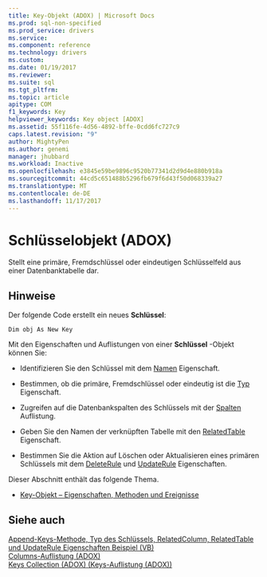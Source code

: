 ```yaml
---
title: Key-Objekt (ADOX) | Microsoft Docs
ms.prod: sql-non-specified
ms.prod_service: drivers
ms.service: 
ms.component: reference
ms.technology: drivers
ms.custom: 
ms.date: 01/19/2017
ms.reviewer: 
ms.suite: sql
ms.tgt_pltfrm: 
ms.topic: article
apitype: COM
f1_keywords: Key
helpviewer_keywords: Key object [ADOX]
ms.assetid: 55f116fe-4d56-4892-bffe-0cdd6fc727c9
caps.latest.revision: "9"
author: MightyPen
ms.author: genemi
manager: jhubbard
ms.workload: Inactive
ms.openlocfilehash: e3845e59be9896c9520b77341d2d9d4e880b918a
ms.sourcegitcommit: 44cd5c651488b5296fb679f6d43f50d068339a27
ms.translationtype: MT
ms.contentlocale: de-DE
ms.lasthandoff: 11/17/2017
---
```

# <a name="key-object-adox"></a>Schlüsselobjekt (ADOX)
Stellt eine primäre, Fremdschlüssel oder eindeutigen Schlüsselfeld aus einer Datenbanktabelle dar.  
  
## <a name="remarks"></a>Hinweise  
 Der folgende Code erstellt ein neues **Schlüssel**:  
  
```  
Dim obj As New Key  
```  
  
 Mit den Eigenschaften und Auflistungen von einer **Schlüssel** -Objekt können Sie:  
  
-   Identifizieren Sie den Schlüssel mit dem [Namen](../../../ado/reference/adox-api/name-property-adox.md) Eigenschaft.  
  
-   Bestimmen, ob die primäre, Fremdschlüssel oder eindeutig ist die [Typ](../../../ado/reference/adox-api/type-property-key-adox.md) Eigenschaft.  
  
-   Zugreifen auf die Datenbankspalten des Schlüssels mit der [Spalten](../../../ado/reference/adox-api/columns-collection-adox.md) Auflistung.  
  
-   Geben Sie den Namen der verknüpften Tabelle mit den [RelatedTable](../../../ado/reference/adox-api/relatedtable-property-adox.md) Eigenschaft.  
  
-   Bestimmen Sie die Aktion auf Löschen oder Aktualisieren eines primären Schlüssels mit dem [DeleteRule](../../../ado/reference/adox-api/deleterule-property-adox.md) und [UpdateRule](../../../ado/reference/adox-api/updaterule-property-adox.md) Eigenschaften.  
  
 Dieser Abschnitt enthält das folgende Thema.  
  
-   [Key-Objekt – Eigenschaften, Methoden und Ereignisse](../../../ado/reference/adox-api/key-object-properties-methods-and-events.md)  
  
## <a name="see-also"></a>Siehe auch  
 [Append-Keys-Methode, Typ des Schlüssels, RelatedColumn, RelatedTable und UpdateRule Eigenschaften Beispiel (VB)](../../../ado/reference/adox-api/keys-append-method-key-type-relatedcolumn-relatedtable-example-vb.md)   
 [Columns-Auflistung (ADOX)](../../../ado/reference/adox-api/columns-collection-adox.md)   
 [Keys Collection (ADOX) (Keys-Auflistung (ADOX))](../../../ado/reference/adox-api/keys-collection-adox.md)
